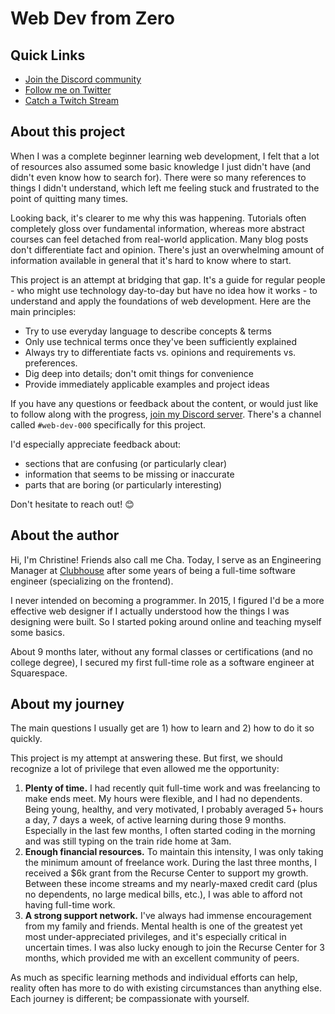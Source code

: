 # Web Dev from Zero

## Quick Links

- [Join the Discord community](https://discord.gg/phpkY4NaY7)
- [Follow me on Twitter](https://twitter.com/madebycha)
- [Catch a Twitch Stream](https://twitch.tv/madebycha)

## About this project

When I was a complete beginner learning web development, I felt that a lot of resources also assumed some basic knowledge I just didn't have (and didn't even know how to search for). There were so many references to things I didn't understand, which left me feeling stuck and frustrated to the point of quitting many times.

Looking back, it's clearer to me why this was happening. Tutorials often completely gloss over fundamental information, whereas more abstract courses can feel detached from real-world application. Many blog posts don't differentiate fact and opinion. There's just an overwhelming amount of information available in general that it's hard to know where to start.

This project is an attempt at bridging that gap. It's a guide for regular people - who might use technology day-to-day but have no idea how it works - to understand and apply the foundations of web development. Here are the main principles:

- Try to use everyday language to describe concepts & terms
- Only use technical terms once they've been sufficiently explained
- Always try to differentiate facts vs. opinions and requirements vs. preferences.
- Dig deep into details; don't omit things for convenience
- Provide immediately applicable examples and project ideas

If you have any questions or feedback about the content, or would just like to follow along with the progress, [join my Discord server](https://discord.gg/phpkY4NaY7). There's a channel called `#web-dev-000` specifically for this project.

I'd especially appreciate feedback about:

- sections that are confusing (or particularly clear)
- information that seems to be missing or inaccurate
- parts that are boring (or particularly interesting)

Don't hesitate to reach out! 😊

## About the author

Hi, I'm Christine! Friends also call me Cha. Today, I serve as an Engineering Manager at [Clubhouse](https://www.clubhouse.io) after some years of being a full-time software engineer (specializing on the frontend).

I never intended on becoming a programmer. In 2015, I figured I'd be a more effective web designer if I actually understood how the things I was designing were built. So I started poking around online and teaching myself some basics.

About 9 months later, without any formal classes or certifications (and no college degree), I secured my first full-time role as a software engineer at Squarespace.

## About my journey

The main questions I usually get are 1) how to learn and 2) how to do it so quickly.

This project is my attempt at answering these. But first, we should recognize a lot of privilege that even allowed me the opportunity:

1. **Plenty of time.** I had recently quit full-time work and was freelancing to make ends meet. My hours were flexible, and I had no dependents. Being young, healthy, and very motivated, I probably averaged 5+ hours a day, 7 days a week, of active learning during those 9 months. Especially in the last few months, I often started coding in the morning and was still typing on the train ride home at 3am.
2. **Enough financial resources.** To maintain this intensity, I was only taking the minimum amount of freelance work. During the last three months, I received a $6k grant from the Recurse Center to support my growth. Between these income streams and my nearly-maxed credit card (plus no dependents, no large medical bills, etc.), I was able to afford not having full-time work.
3. **A strong support network.** I've always had immense encouragement from my family and friends. Mental health is one of the greatest yet most under-appreciated privileges, and it's especially critical in uncertain times. I was also lucky enough to join the Recurse Center for 3 months, which provided me with an excellent community of peers.

As much as specific learning methods and individual efforts can help, reality often has more to do with existing circumstances than anything else. Each journey is different; be compassionate with yourself.

